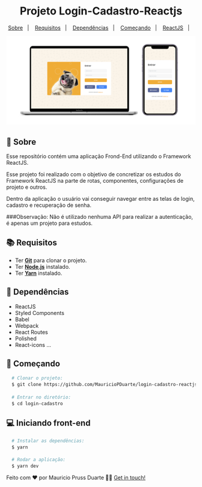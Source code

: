 <h1 align="center">
    Projeto Login-Cadastro-Reactjs
</h1>


<p align="center">
  <a href="#page_with_curl-sobre">Sobre</a>&nbsp;&nbsp;&nbsp;|&nbsp;&nbsp;&nbsp;
  <a href="#books-requisitos">Requisitos</a>&nbsp;&nbsp;&nbsp;|&nbsp;&nbsp;&nbsp;
  <a href="#books-requisitos">Dependências</a>&nbsp;&nbsp;&nbsp;|&nbsp;&nbsp;&nbsp;
  <a href="#rocket-começando">Começando</a>&nbsp;&nbsp;&nbsp;|&nbsp;&nbsp;&nbsp;
  <a href="#computer-iniciando-front-end">ReactJS</a>&nbsp;&nbsp;&nbsp;|&nbsp;&nbsp;&nbsp;
</p>

![alt text](https://github.com/MauricioPDuarte/login-cadastro-reactjs/blob/master/mobile-web.png?raw=true)

## :page_with_curl: Sobre
Esse repositório contém uma aplicação Frond-End utilizando o Framework ReactJS.

Esse projeto foi realizado com o objetivo de concretizar os estudos do Framework ReactJS na parte de rotas,
componentes, configurações de projeto e outros.

Dentro da aplicação o usuário vai conseguir navegar entre as telas de login, cadastro e recuperação de senha.

###Observação: Não é utilizado nenhuma API para realizar a autenticação, é apenas um projeto para estudos.

## :books: Requisitos
- Ter [**Git**](https://git-scm.com/) para clonar o projeto.
- Ter [**Node.js**](https://nodejs.org/en/) instalado.
- Ter [**Yarn**](https://yarnpkg.com/) instalado.


## :syringe: Dependências
* ReactJS
* Styled Components
* Babel
* Webpack
* React Routes
* Polished
* React-icons
...


## :rocket: Começando
``` bash
  # Clonar o projeto:
  $ git clone https://github.com/MauricioPDuarte/login-cadastro-reactjs login-cadastro

  # Entrar no diretório:
  $ cd login-cadastro
```

## :computer: Iniciando front-end
```bash
  # Instalar as dependências:
  $ yarn

  # Rodar a aplicação:
  $ yarn dev
```

Feito com ❤️ por Mauricio Pruss Duarte 👋🏻 [Get in touch!](https://github.com/MauricioPDuarte)
